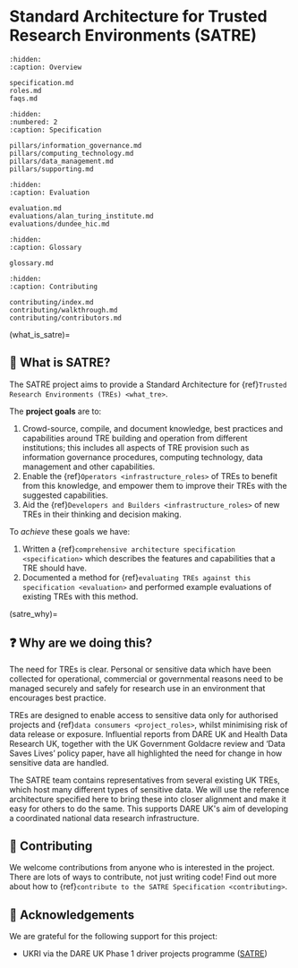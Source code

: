 # Standard Architecture for Trusted Research Environments (SATRE)

```{toctree}
:hidden:
:caption: Overview

specification.md
roles.md
faqs.md
```

```{toctree}
:hidden:
:numbered: 2
:caption: Specification

pillars/information_governance.md
pillars/computing_technology.md
pillars/data_management.md
pillars/supporting.md
```

```{toctree}
:hidden:
:caption: Evaluation

evaluation.md
evaluations/alan_turing_institute.md
evaluations/dundee_hic.md
```

```{toctree}
:hidden:
:caption: Glossary

glossary.md
```

```{toctree}
:hidden:
:caption: Contributing

contributing/index.md
contributing/walkthrough.md
contributing/contributors.md
```

(what_is_satre)=

## 👀 What is SATRE?

<!-- What are TREs, how many exist, the broad categories -->

The SATRE project aims to provide a Standard Architecture for {ref}`Trusted Research Environments (TREs) <what_tre>`.

The **project goals** are to:

1. Crowd-source, compile, and document knowledge, best practices and capabilities around TRE building and operation from different institutions; this includes all aspects of TRE provision such as information governance procedures, computing technology, data management and other capabilities.
2. Enable the {ref}`Operators <infrastructure_roles>` of TREs to benefit from this knowledge, and empower them to improve their TREs with the suggested capabilities.
3. Aid the {ref}`Developers and Builders <infrastructure_roles>` of new TREs in their thinking and decision making.

To _achieve_ these goals we have:

1. Written a {ref}`comprehensive architecture specification <specification>` which describes the features and capabilities that a TRE should have.
2. Documented a method for {ref}`evaluating TREs against this specification <evaluation>` and performed example evaluations of existing TREs with this method.

(satre_why)=

## ❓ Why are we doing this?

<!-- Motivation: Why a TRE specification is needed/ useful and a description of the broader SATRE project, conception and goals -->

The need for TREs is clear.
Personal or sensitive data which have been collected for operational, commercial or governmental reasons need to be managed securely and safely for research use in an environment that encourages best practice.

TREs are designed to enable access to sensitive data only for authorised projects and {ref}`data consumers <project_roles>`, whilst minimising risk of data release or exposure.
Influential reports from DARE UK and Health Data Research UK, together with the UK Government Goldacre review and ‘Data Saves Lives’ policy paper, have all highlighted the need for change in how sensitive data are handled.

The SATRE team contains representatives from several existing UK TREs, which host many different types of sensitive data.
We will use the reference architecture specified here to bring these into closer alignment and make it easy for others to do the same.
This supports DARE UK's aim of developing a coordinated national data research infrastructure.

## 👐 Contributing

We welcome contributions from anyone who is interested in the project.
There are lots of ways to contribute, not just writing code!
Find out more about how to {ref}`contribute to the SATRE Specification <contributing>`.

## 🙇 Acknowledgements

We are grateful for the following support for this project:

- UKRI via the DARE UK Phase 1 driver projects programme ([SATRE](https://dareuk.org.uk/driver-project-satre/))
